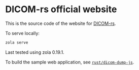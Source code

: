 # DICOM-rs official website

This is the source code of
the website for [DICOM-rs](https://github.com/Enet4/dicom-rs).

To serve locally:

```sh
zola serve
```

Last tested using zola 0.19.1.

To build the sample web application,
see [`rust/dicom-dump-js`](rust/dicom-dump-js).
